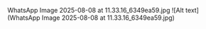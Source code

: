 WhatsApp Image 2025-08-08 at 11.33.16_6349ea59.jpg
![Alt text](WhatsApp Image 2025-08-08 at 11.33.16_6349ea59.jpg)
